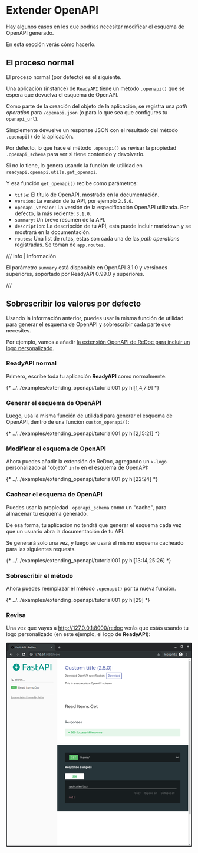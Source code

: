 # Extender OpenAPI

Hay algunos casos en los que podrías necesitar modificar el esquema de OpenAPI generado.

En esta sección verás cómo hacerlo.

## El proceso normal

El proceso normal (por defecto) es el siguiente.

Una aplicación (instance) de `ReadyAPI` tiene un método `.openapi()` que se espera que devuelva el esquema de OpenAPI.

Como parte de la creación del objeto de la aplicación, se registra una *path operation* para `/openapi.json` (o para lo que sea que configures tu `openapi_url`).

Simplemente devuelve un response JSON con el resultado del método `.openapi()` de la aplicación.

Por defecto, lo que hace el método `.openapi()` es revisar la propiedad `.openapi_schema` para ver si tiene contenido y devolverlo.

Si no lo tiene, lo genera usando la función de utilidad en `readyapi.openapi.utils.get_openapi`.

Y esa función `get_openapi()` recibe como parámetros:

* `title`: El título de OpenAPI, mostrado en la documentación.
* `version`: La versión de tu API, por ejemplo `2.5.0`.
* `openapi_version`: La versión de la especificación OpenAPI utilizada. Por defecto, la más reciente: `3.1.0`.
* `summary`: Un breve resumen de la API.
* `description`: La descripción de tu API, esta puede incluir markdown y se mostrará en la documentación.
* `routes`: Una list de rutas, estas son cada una de las *path operations* registradas. Se toman de `app.routes`.

/// info | Información

El parámetro `summary` está disponible en OpenAPI 3.1.0 y versiones superiores, soportado por ReadyAPI 0.99.0 y superiores.

///

## Sobrescribir los valores por defecto

Usando la información anterior, puedes usar la misma función de utilidad para generar el esquema de OpenAPI y sobrescribir cada parte que necesites.

Por ejemplo, vamos a añadir <a href="https://github.com/Rebilly/ReDoc/blob/master/docs/redoc-vendor-extensions.md#x-logo" class="external-link" target="_blank">la extensión OpenAPI de ReDoc para incluir un logo personalizado</a>.

### **ReadyAPI** normal

Primero, escribe toda tu aplicación **ReadyAPI** como normalmente:

{* ../../examples/extending_openapi/tutorial001.py hl[1,4,7:9] *}

### Generar el esquema de OpenAPI

Luego, usa la misma función de utilidad para generar el esquema de OpenAPI, dentro de una función `custom_openapi()`:

{* ../../examples/extending_openapi/tutorial001.py hl[2,15:21] *}

### Modificar el esquema de OpenAPI

Ahora puedes añadir la extensión de ReDoc, agregando un `x-logo` personalizado al "objeto" `info` en el esquema de OpenAPI:

{* ../../examples/extending_openapi/tutorial001.py hl[22:24] *}

### Cachear el esquema de OpenAPI

Puedes usar la propiedad `.openapi_schema` como un "cache", para almacenar tu esquema generado.

De esa forma, tu aplicación no tendrá que generar el esquema cada vez que un usuario abra la documentación de tu API.

Se generará solo una vez, y luego se usará el mismo esquema cacheado para las siguientes requests.

{* ../../examples/extending_openapi/tutorial001.py hl[13:14,25:26] *}

### Sobrescribir el método

Ahora puedes reemplazar el método `.openapi()` por tu nueva función.

{* ../../examples/extending_openapi/tutorial001.py hl[29] *}

### Revisa

Una vez que vayas a <a href="http://127.0.0.1:8000/redoc" class="external-link" target="_blank">http://127.0.0.1:8000/redoc</a> verás que estás usando tu logo personalizado (en este ejemplo, el logo de **ReadyAPI**):

<img src="/img/tutorial/extending-openapi/image01.png">
